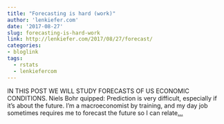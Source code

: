 ```yaml
---
title: "Forecasting is hard (work)"
author: 'lenkiefer.com'
date: '2017-08-27'
slug: forecasting-is-hard-work
link: http://lenkiefer.com/2017/08/27/forecast/
categories:
- bloglink
tags:
  - rstats
  - lenkiefercom
---
```


IN THIS POST WE WILL STUDY FORECASTS OF US ECONOMIC CONDITIONS. Niels Bohr quipped: Prediction is very difficult, especially if it’s about the future. I’m a macroeconomist by training, and my day job sometimes requires me to forecast the future so I can relate[... <i class="fas fa-external-link-alt"></i>](http://lenkiefer.com/2017/08/27/forecast/)

